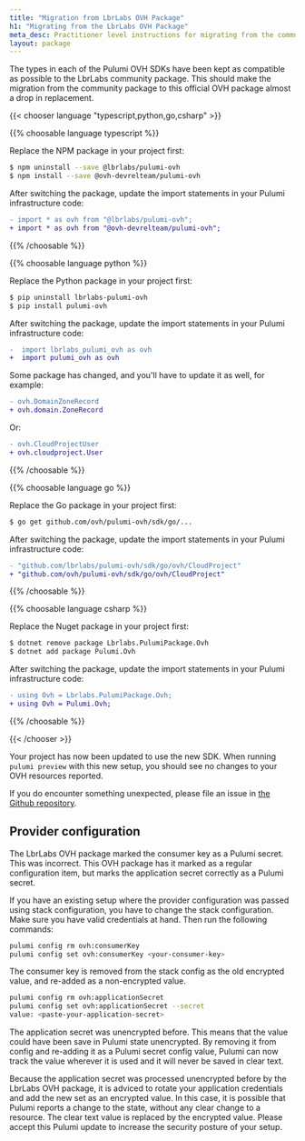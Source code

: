 ```yaml
---
title: "Migration from LbrLabs OVH Package"
h1: "Migrating from the LbrLabs OVH Package"
meta_desc: Practitioner level instructions for migrating from the community LbrLabs OVH package to this official OVH package.
layout: package
---
```


The types in each of the Pulumi OVH SDKs have been kept as compatible as possible to the LbrLabs community package.
This should make the migration from the community package to this official OVH package almost a drop in replacement.

{{< chooser language "typescript,python,go,csharp" >}}

{{% choosable language typescript %}}

Replace the NPM package in your project first:

```sh
$ npm uninstall --save @lbrlabs/pulumi-ovh
$ npm install --save @ovh-devrelteam/pulumi-ovh
```

After switching the package, update the import statements in your Pulumi infrastructure code:

```diff
- import * as ovh from "@lbrlabs/pulumi-ovh";
+ import * as ovh from "@ovh-devrelteam/pulumi-ovh";
```

{{% /choosable %}}

{{% choosable language python %}}

Replace the Python package in your project first:

```sh
$ pip uninstall lbrlabs-pulumi-ovh
$ pip install pulumi-ovh
```

After switching the package, update the import statements in your Pulumi infrastructure code:

```diff
-  import lbrlabs_pulumi_ovh as ovh
+  import pulumi_ovh as ovh
```

Some package has changed, and you'll have to update it as well, for example:

```diff
- ovh.DomainZoneRecord
+ ovh.domain.ZoneRecord
```

Or:

```diff
- ovh.CloudProjectUser
+ ovh.cloudproject.User
```

{{% /choosable %}}

{{% choosable language go %}}

Replace the Go package in your project first:

```sh
$ go get github.com/ovh/pulumi-ovh/sdk/go/...
```

After switching the package, update the import statements in your Pulumi infrastructure code:

```diff
- "github.com/lbrlabs/pulumi-ovh/sdk/go/ovh/CloudProject"
+ "github.com/ovh/pulumi-ovh/sdk/go/ovh/CloudProject"
```

{{% /choosable %}}

{{% choosable language csharp %}}

Replace the Nuget package in your project first:

```sh
$ dotnet remove package Lbrlabs.PulumiPackage.Ovh
$ dotnet add package Pulumi.Ovh
```

After switching the package, update the import statements in your Pulumi infrastructure code:

```diff
- using Ovh = Lbrlabs.PulumiPackage.Ovh;
+ using Ovh = Pulumi.Ovh;
```

{{% /choosable %}}

{{< /chooser >}}

Your project has now been updated to use the new SDK. When running `pulumi preview` with this new setup,
you should see no changes to your OVH resources reported.

If you do encounter something unexpected, please file an issue in [the Github repository](https://github.com/ovh/pulumi-ovh/issues).

## Provider configuration

The LbrLabs OVH package marked the consumer key as a Pulumi secret. This was incorrect. This OVH package has it marked
as a regular configuration item, but marks the application secret correctly as a Pulumi secret.

If you have an existing setup where the provider configuration was passed using stack configuration, you have to
change the stack configuration. Make sure you have valid credentials at hand. Then run the following commands:

```sh
pulumi config rm ovh:consumerKey
pulumi config set ovh:consumerKey <your-consumer-key>
```

The consumer key is removed from the stack config as the old encrypted value, and re-added as a non-encrypted value.

```sh
pulumi config rm ovh:applicationSecret
pulumi config set ovh:applicationSecret --secret
value: <paste-your-application-secret>
```

The application secret was unencrypted before. This means that the value could have been save in Pulumi state unencrypted.
By removing it from config and re-adding it as a Pulumi secret config value, Pulumi can now track the value wherever it
is used and it will never be saved in clear text.

Because the application secret was processed unencrypted before by the LbrLabs OVH package,
it is adviced to rotate your application credentials and add the new set as an encrypted value.
In this case, it is possible that Pulumi reports a change to the state, without any clear change to a resource.
The clear text value is replaced by the encrypted value. Please accept this Pulumi update to increase
the security posture of your setup.
